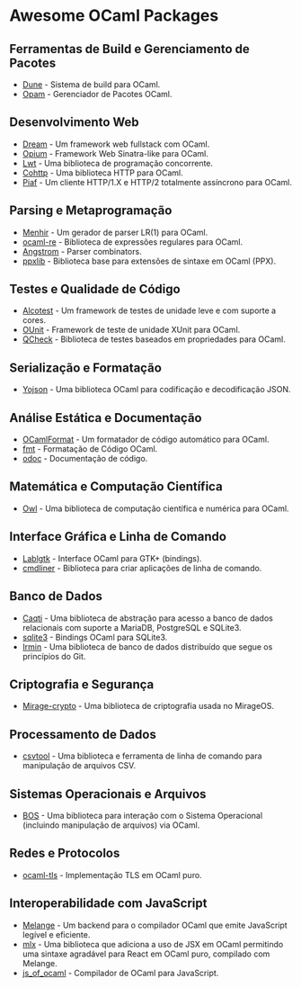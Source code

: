 
# Awesome OCaml Packages

## Ferramentas de Build e Gerenciamento de Pacotes
- [Dune](https://dune.build) - Sistema de build para OCaml.
- [Opam](https://opam.ocaml.org) - Gerenciador de Pacotes OCaml.

## Desenvolvimento Web
- [Dream](https://aantron.github.io/dream/) - Um framework web fullstack com OCaml.
- [Opium](https://github.com/rgrinberg/opium) - Framework Web Sinatra-like para OCaml.
- [Lwt](https://github.com/ocsigen/lwt) - Uma biblioteca de programação concorrente.
- [Cohttp](https://github.com/mirage/ocaml-cohttp) - Uma biblioteca HTTP para OCaml.
- [Piaf](https://github.com/anmonteiro/piaf) - Um cliente HTTP/1.X e HTTP/2 totalmente assíncrono para OCaml.

## Parsing e Metaprogramação 
- [Menhir](http://gallium.inria.fr/~fpottier/menhir/) - Um gerador de parser LR(1) para OCaml.
- [ocaml-re](https://github.com/ocaml/ocaml-re) - Biblioteca de expressões regulares para OCaml.
- [Angstrom](https://github.com/inhabitedtype/angstrom) - Parser combinators.
- [ppxlib](https://github.com/ocaml-ppx/ppxlib) - Biblioteca base para extensões de sintaxe em OCaml (PPX).

## Testes e Qualidade de Código
- [Alcotest](https://github.com/mirage/alcotest) - Um framework de testes de unidade leve e com suporte a cores.
- [OUnit](https://github.com/gildor478/ounit) - Framework de teste de unidade XUnit para OCaml.
- [QCheck](https://github.com/c-cube/qcheck) - Biblioteca de testes baseados em propriedades para OCaml.

## Serialização e Formatação
- [Yojson](https://github.com/ocaml-community/yojson) - Uma biblioteca OCaml para codificação e decodificação JSON.

## Análise Estática e Documentação
- [OCamlFormat](https://github.com/ocaml-ppx/ocamlformat) - Um formatador de código automático para OCaml.
- [fmt](https://github.com/dbuenzli/fmt) - Formatação de Código OCaml.
- [odoc](https://github.com/ocaml/odoc) - Documentação de código.

## Matemática e Computação Científica
- [Owl](https://github.com/owlbarn/owl) - Uma biblioteca de computação científica e numérica para OCaml.

## Interface Gráfica e Linha de Comando
- [Lablgtk](https://github.com/garrigue/lablgtk) - Interface OCaml para GTK+ (bindings).
- [cmdliner](https://github.com/dbuenzli/cmdliner) - Biblioteca para criar aplicações de linha de comando.

## Banco de Dados
- [Caqti](https://github.com/paurkedal/ocaml-caqti) - Uma biblioteca de abstração para acesso a banco de dados relacionais com suporte a MariaDB, PostgreSQL e SQLite3.
- [sqlite3](https://github.com/mmottl/sqlite3-ocaml) - Bindings OCaml para SQLite3.
- [Irmin](https://irmin.org/) - Uma biblioteca de banco de dados distribuído que segue os princípios do Git.

## Criptografia e Segurança
- [Mirage-crypto](https://github.com/mirage/mirage-crypto) - Uma biblioteca de criptografia usada no MirageOS.

## Processamento de Dados
- [csvtool](https://github.com/Chris00/ocaml-csv) - Uma biblioteca e ferramenta de linha de comando para manipulação de arquivos CSV.

## Sistemas Operacionais e Arquivos
- [BOS](https://erratique.ch/software/bos) - Uma biblioteca para interação com o Sistema Operacional (incluindo manipulação de arquivos) via OCaml.

## Redes e Protocolos
- [ocaml-tls](https://github.com/mirleft/ocaml-tls) - Implementação TLS em OCaml puro.

## Interoperabilidade com JavaScript
- [Melange](https://github.com/melange-re/melange) - Um backend para o compilador OCaml que emite JavaScript legível e eficiente.
- [mlx](https://github.com/ocaml-mlx/mlx) - Uma biblioteca que adiciona a uso de JSX em OCaml permitindo uma sintaxe agradável para React em OCaml puro, compilado com Melange.
- [js_of_ocaml](https://github.com/ocsigen/js_of_ocaml) - Compilador de OCaml para JavaScript.
